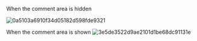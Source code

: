 When the comment area is hidden

![0a5103a6910f34d05182d598fde9321](https://github.com/zlc1254130852/TukTok/assets/118621914/06c0f536-4622-457d-b4bf-3176cc1b0b4f)

When the comment area is shown
![3e5de3522d9ae2101d1be68dc91131e](https://github.com/zlc1254130852/TukTok/assets/118621914/c369a21f-3169-4c5e-8381-3d42aea9ff5f)
